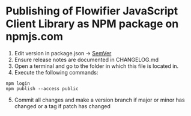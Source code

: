 # Publishing of Flowifier JavaScript Client Library as NPM package on npmjs.com

1. Edit version in package.json -> [SemVer](https://semver.org/lang/de/)
2. Ensure release notes are documented in CHANGELOG.md
3. Open a terminal and go to the folder in which this file is located in.
4. Execute the following commands:
```console
npm login
npm publish --access public
```
5. Commit all changes and make a version branch if major or minor has changed or a tag if patch has changed